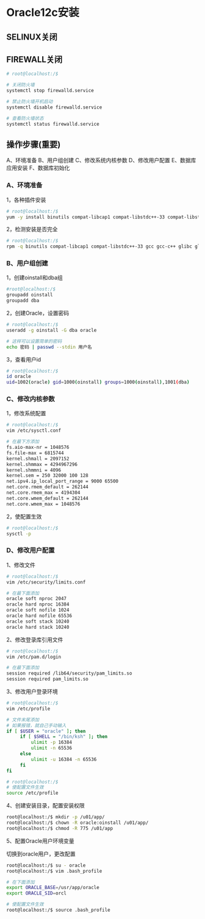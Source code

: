 # Oracle12c安装

## SELINUX关闭

## FIREWALL关闭

```bash
# root@localhost:/$ 

# 关闭防火墙
systemctl stop firewalld.service

# 禁止防火墙开机启动
systemctl disable firewalld.service

# 查看防火墙状态
systemctl status firewalld.service
```

## 操作步骤(重要)

A、环境准备
B、用户组创建
C、修改系统内核参数
D、修改用户配置
E、数据库应用安装
F、数据库初始化

### A、环境准备

1，各种插件安装

```bash
# root@localhost:/$
yum -y install binutils compat-libcap1 compat-libstdc++-33 compat-libstdc++-33*i686 compat-libstdc++-33*.devel compat-libstdc++-33 compat-libstdc++-33*.devel gcc gcc-c++ glibc glibc*.i686 glibc-devel glibc-devel*.i686 ksh libaio libaio*.i686 libaio-devel libaio-devel*.devel libgcc libgcc*.i686 libstdc++ libstdc++*.i686 libstdc++-devel libstdc++-devel*.devel libXi libXi*.i686 libXtst libXtst*.i686 make sysstat unixODBC unixODBC*.i686 unixODBC-devel unixODBC-devel*.i686
```

2，检测安装是否完全

```bash
# root@localhost:/$
rpm -q binutils compat-libcap1 compat-libstdc++-33 gcc gcc-c++ glibc glibc-devel ksh libaio libaio-devel libgcc libstdc++ libstdc++-devel libXi libXtst make sysstat unixODBC unixODBC-devel
```

### B、用户组创建

1，创建oinstall和dba组

```bash
#root@localhost:/$
groupadd oinstall
groupadd dba
```

2，创建Oracle，设置密码

```bash
# root@localhost:/$
useradd -g oinstall -G dba oracle

# 这样可以设置简单的密码
echo 密码 | passwd --stdin 用户名
```

3，查看用户id

```bash
# root@localhost:/$
id oracle
uid=1002(oracle) gid=1000(oinstall) groups=1000(oinstall),1001(dba)
```

### C、修改内核参数

1，修改系统配置

```bash
# root@localhost:/$
vim /etc/sysctl.conf
```

```bash
# 在最下方添加
fs.aio-max-nr = 1048576
fs.file-max = 6815744
kernel.shmall = 2097152
kernel.shmmax = 4294967296
kernel.shmmni = 4096
kernel.sem = 250 32000 100 128
net.ipv4.ip_local_port_range = 9000 65500
net.core.rmem_default = 262144
net.core.rmem_max = 4194304
net.core.wmem_default = 262144
net.core.wmem_max = 1048576
```

2，使配置生效

```bash
# root@localhost:/$
sysctl -p
```

### D、修改用户配置

1、修改文件

```bash
# root@localhost:/$
vim /etc/security/limits.conf
```

```bash
# 在最下面添加
oracle soft nproc 2047
oracle hard nproc 16384
oracle soft nofile 1024
oracle hard nofile 65536
oracle soft stack 10240
oracle hard stack 10240
```

2、修改登录库引用文件

```bash
# root@localhost:/$
vim /etc/pam.d/login
```

```bash
# 在最下面添加
session required /lib64/security/pam_limits.so
session required pam_limits.so
```

3、修改用户登录环境

```bash
# root@localhost:/$
vim /etc/profile
```

```bash
# 文件末尾添加
# 如果报错，就自己手动输入
if [ $USER = "oracle" ]; then
     if [ $SHELL = "/bin/ksh" ]; then
         ulimit -p 16384
         ulimit -n 65536
     else
         ulimit -u 16384 -n 65536
     fi
fi
```

```bash
# root@localhost:/$
# 使配置文件生效
source /etc/profile
```

4、创建安装目录，配置安装权限

```bash
root@localhost:/$ mkdir -p /u01/app/
root@localhost:/$ chown -R oracle:oinstall /u01/app/
root@localhost:/$ chmod -R 775 /u01/app
```

5、配置Oracle用户环境变量

切换到oracle用户，更改配置

```bash
root@localhost:/$ su - oracle
root@localhost:/$ vim .bash_profile
```

```bash
# 在下面添加
export ORACLE_BASE=/usr/app/oracle
export ORACLE_SID=orcl
```

```bash
# 使配置文件生效
root@localhost:/$ source .bash_profile
```
